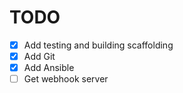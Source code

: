 # TODO
- [X] Add testing and building scaffolding
- [X] Add Git
- [X] Add Ansible
- [ ] Get webhook server
